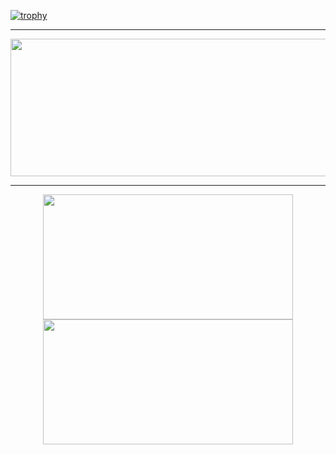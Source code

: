 [![trophy](https://github-profile-trophy.vercel.app/?username=DmitryShalaev&theme=oldie&rank=-SECRET)](https://github.com/ryo-ma/github-profile-trophy)

---

<p align="center">
  <img width="800" height="220" src="https://streak-stats.demolab.com?user=DmitryShalaev&theme=highcontrast&hide_border=true&border_radius=5&card_width=800">
</p>

--- 

<p align="center">
  <img width="400" height=200 align="center" src="https://github-readme-stats.vercel.app/api?username=DmitryShalaev&show_icons=true&theme=vision-friendly-dark" />
  <img width="400" height=200 align="center" src="https://github-readme-stats.vercel.app/api/top-langs/?username=DmitryShalaev&size_weight=0.1&count_weight=0.9&layout=compact&theme=vision-friendly-dark" />
</p>
